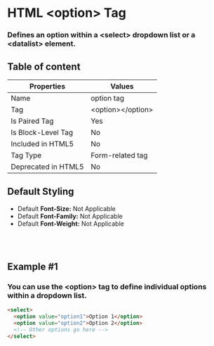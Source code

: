 # HTML &lt;option&gt; Tag

### Defines an option within a &lt;select&gt; dropdown list or a &lt;datalist&gt; element.



## Table of content


| Properties            | Values                                                               |
|---------------------|----------------------------------------------------------------------|
| Name                | option tag                                                |
| Tag                 | &lt;option&gt;&lt;/option&gt;                                            |
| Is Paired Tag       | Yes                                                  |
| Is Block-Level Tag  | No                                |
| Included in HTML5   | No     |
| Tag Type            | Form-related tag     |
| Deprecated in HTML5 | No     |


## Default Styling


-	Default **Font-Size:** Not Applicable
-	Default **Font-Family:** Not Applicable
-	Default **Font-Weight:** Not Applicable


<br>
<br>

## Example #1
### You can use the &lt;option&gt; tag to define individual options within a dropdown list.
```html
<select>
  <option value="option1">Option 1</option>
  <option value="option2">Option 2</option>
  <!-- Other options go here -->
</select>
``` 
<br>
<br>

